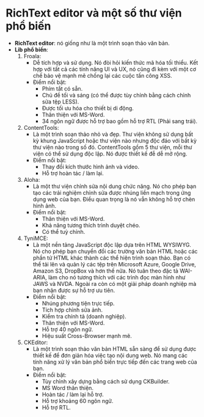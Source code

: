 # RichText editor và một số thư viện phổ biến
- **RichText editor**: nó giống như là một trình soạn thảo văn bản.
- **Lib phổ biến**:
  1. Froala:
	   * Dễ tích hợp và sử dụng. Nó đòi hỏi kiến thức mã hóa tối thiểu. Kết hợp với tất cả các tính năng UI và UX, nó cũng đi kèm với một cơ chế bảo vệ mạnh mẽ chống lại các cuộc tấn công XSS.
		* Điểm nổi bật:
		  * Phím tắt có sẵn.
		  * Chủ đề tối và sáng (có thể được tùy chỉnh bằng cách chỉnh sửa tệp LESS).
		  * Được tối ưu hóa cho thiết bị di động.
		  * Thân thiện với MS-Word.
		  * 34 ngôn ngữ được hỗ trợ bao gồm hỗ trợ RTL (Phải sang trái).
	2. ContentTools:
		 * Là một trình soạn thảo nhỏ và đẹp. Thư viện không sử dụng bất kỳ khung JavaScript hoặc thư viện nào nhưng độc đáo với bất kỳ thư viện nào trong số đó. ContentTools gồm 5 thư viện, mỗi thư viện có thể sử dụng độc lập. Nó được thiết kế đễ dễ mở rộng.
		 * Điểm nổi bật: 
		   * Thay đổi kích thước hình ảnh và video.
		   * Hỗ trợ hoàn tác / làm lại.
	3. Aloha:
		 * Là một thư viện chỉnh sửa nội dung chức năng. Nó cho phép bạn tạo các trải nghiệm chỉnh sửa được nhúng liền mạch trong ứng dụng web của bạn. Điều quan trọng là nó vẫn không hỗ trợ chèn hình ảnh.
		 * Điểm nổi bật:
			 * Thân thiện với MS-Word.
			 * Khả năng tương thích trình duyệt chéo.
			 * Có thể tuỳ chỉnh.
	4. TyniMCE:
		 * Là một nền tảng JavaScript độc lập dựa trên HTML WYSIWYG. Nó cho phép bạn chuyển đổi các trường văn bản HTML hoặc các phần tử HTML khác thành các thể hiện trình soạn thảo. Bạn có thể tải lên và quản lý các tệp trên Microsoft Azure, Google Drive, Amazon S3, DropBox và hơn thế nữa. Nó tuân theo đặc tả WAI-ARIA, làm cho nó tương thích với các trình đọc màn hình như JAWS và NVDA. Ngoài ra còn có một giải pháp doanh nghiệp mà bạn nhận được sự hỗ trợ ưu tiên.
		 * Điểm nổi bật:
			 * Nhúng phương tiện trực tiếp.
			 * Tích hợp chỉnh sửa ảnh.
			 * Kiểm tra chính tả (doanh nghiệp).
			 * Thân thiện với MS-Word.
			 * Hỗ trợ 40 ngôn ngữ.
			 * Hiệu suất Cross-Browser mạnh mẽ.
	5. CKEditor:
		 * Là một trình soạn thảo văn bản HTML sẵn sàng để sử dụng được thiết kế để đơn giản hóa việc tạo nội dung web. Nó mang các tính năng xử lý văn bản phổ biến trực tiếp đến các trang web của bạn.
		 * Điểm nổi bật:
			 * Tùy chỉnh xây dựng bằng cách sử dụng CKBuilder.
			 * MS Word thân thiện.
			 * Hoàn tác / làm lại hỗ trợ.
			 * Hỗ trợ khoảng 60 ngôn ngữ.
			 * Hỗ trợ RTL.
